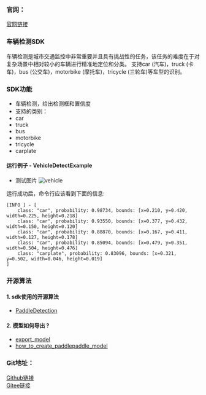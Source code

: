 ### 官网：
[官网链接](http://www.aias.top/)


### 车辆检测SDK
车辆检测是城市交通监控中非常重要并且具有挑战性的任务，该任务的难度在于对复杂场景中相对较小的车辆进行精准地定位和分类。
支持car (汽车)，truck (卡车)，bus (公交车)，motorbike (摩托车)，tricycle (三轮车)等车型的识别。

### SDK功能
- 车辆检测，给出检测框和置信度
- 支持的类别：
- car
- truck
- bus
- motorbike
- tricycle
- carplate


#### 运行例子 - VehicleDetectExample
- 测试图片
![vehicle](https://aias-home.oss-cn-beijing.aliyuncs.com/AIAS/sec_sdks/images/vehicle_result.png)

运行成功后，命令行应该看到下面的信息:
```text
[INFO ] - [
	class: "car", probability: 0.98734, bounds: [x=0.210, y=0.420, width=0.225, height=0.218]
	class: "car", probability: 0.93550, bounds: [x=0.377, y=0.432, width=0.150, height=0.120]
	class: "car", probability: 0.88870, bounds: [x=0.167, y=0.411, width=0.127, height=0.178]
	class: "car", probability: 0.85094, bounds: [x=0.479, y=0.351, width=0.504, height=0.476]
	class: "carplate", probability: 0.83096, bounds: [x=0.321, y=0.502, width=0.046, height=0.019]
]
```

### 开源算法
#### 1. sdk使用的开源算法
- [PaddleDetection](https://github.com/PaddlePaddle/PaddleDetection)

#### 2. 模型如何导出 ?
- [export_model](https://github.com/PaddlePaddle/PaddleDetection/blob/release%2F2.4/tools/export_model.py)
- [how_to_create_paddlepaddle_model](http://docs.djl.ai/docs/paddlepaddle/how_to_create_paddlepaddle_model_zh.html)


### Git地址：   
[Github链接](https://github.com/mymagicpower/AIAS)    
[Gitee链接](https://gitee.com/mymagicpower/AIAS)   